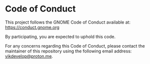 # Code of Conduct

This project follows the GNOME Code of Conduct available at:
https://conduct.gnome.org

By participating, you are expected to uphold this code.

For any concerns regarding this Code of Conduct, please contact the maintainer of this repository using the following email address: vikdevelop@proton.me.